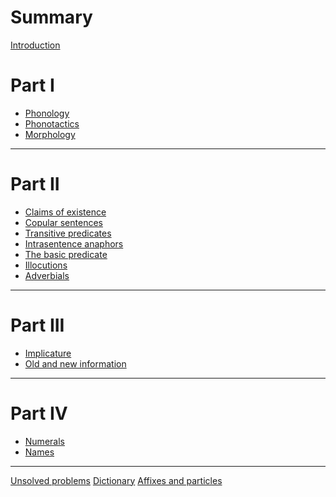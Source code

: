 # Summary
[Introduction](intro.md)
# Part I
- [Phonology](phonology.md)
- [Phonotactics](phonotactics.md)
- [Morphology]()
---
# Part II
- [Claims of existence](claims-of-existence.md)
- [Copular sentences](copular-sentences.md)
- [Transitive predicates]()
- [Intrasentence anaphors]()
- [The basic predicate]()
- [Illocutions](illocutions.md)
- [Adverbials]()
---
# Part III
- [Implicature]()
- [Old and new information]()
---
# Part IV
- [Numerals](numerals.md)
- [Names]()
---
[Unsolved problems](unsolved-problems.md) 
[Dictionary](dictionary.md)
[Affixes and particles](affixes-and-particles.md)